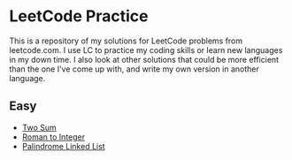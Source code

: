 # LeetCode Practice

This is a repository of my solutions for LeetCode problems from leetcode.com. I use LC to practice my coding skills or learn new languages in my down time. I also look at other solutions that could be more efficient than the one I've come up with, and write my own version in another language.

## Easy

- [Two Sum](https://github.com/kmalcaba/LeetCode-Practice/blob/main/Two%20Sum.md)
- [Roman to Integer](https://github.com/kmalcaba/LeetCode-Practice/blob/main/Roman%20to%20Integer.md)
- [Palindrome Linked List](https://github.com/kmalcaba/LeetCode-Practice/blob/main/Palindrome%20Linked%20List.md)
